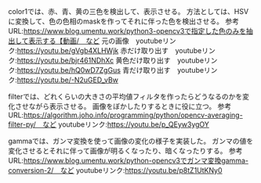 color1では、赤、青、黄の三色を検出して、表示させる。
方法としては、HSVに変換して、色の色相のmaskを作ってそれに伴った色を検出させる。
参考URL:https://www.blog.umentu.work/python3-opencv3で指定した色のみを抽出して表示する【動画/　など
元の画像　youtubeリンク:https://youtu.be/gVgb4XLHWjk
赤だけ取り出す　youtubeリンク:https://youtu.be/bjr461NDhXc
黄色だけ取り出す　youtubeリンク:https://youtu.be/hQ0wD7ZgGus
青だけ取り出す　youtubeリンク:https://youtu.be/-N2uGED_vBw

filterでは、どれくらいの大きさの平均値フィルタを作ったらどうなるのかを変化させながら表示させる。
画像をぼかしたりするときに役に立つ。
参考URL:https://algorithm.joho.info/programming/python/opencv-averaging-filter-py/　など
youtubeリンク:https://youtu.be/p_QEyw3ygOY

gammaでは、ガンマ変換を使って画像の変化の様子を実装した。
ガンマの値を変化させるとそれに伴って画像が明るくなったり、暗くなったりする。
参考URL:https://www.blog.umentu.work/python-opencv3でガンマ変換gamma-conversion-2/　など
youtubeリンク:https://youtu.be/p8tZ1UtKNy0
